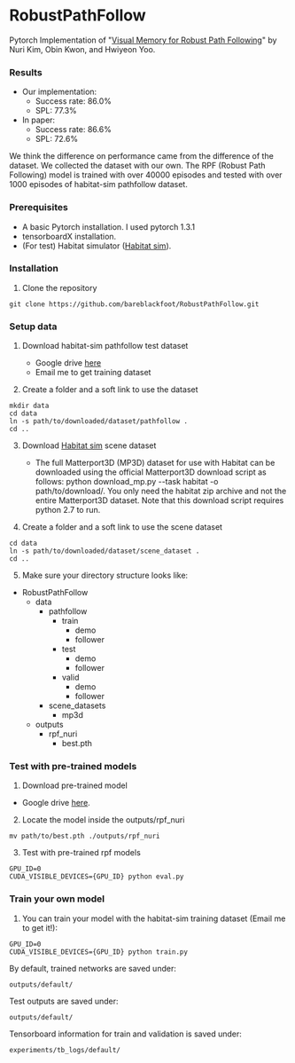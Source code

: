 # RobustPathFollow
Pytorch Implementation of "[Visual Memory for Robust Path Following](https://papers.nips.cc/paper/7357-visual-memory-for-robust-path-following.pdf)" by Nuri Kim, Obin Kwon, and Hwiyeon Yoo.

### Results
- Our implementation:
    * Success rate: 86.0%
    * SPL: 77.3%
- In paper:
    * Success rate: 86.6%
    * SPL: 72.6%
    
We think the difference on performance came from the difference of the dataset. We collected the dataset with our own.
The RPF (Robust Path Following) model is trained with over 40000 episodes and tested with over 1000 episodes of habitat-sim pathfollow dataset.

### Prerequisites
  - A basic Pytorch installation. I used pytorch 1.3.1  
  - tensorboardX installation.
  - (For test) Habitat simulator ([Habitat sim](https://github.com/facebookresearch/habitat-sim)).
  
 
### Installation
1. Clone the repository
  ```Shell
  git clone https://github.com/bareblackfoot/RobustPathFollow.git
  ```


### Setup data
1. Download habitat-sim pathfollow test dataset
    - Google drive [here](https://drive.google.com/drive/folders/1-a3dU6oqNX4Hdu5HXTbUHGQQ1A0E51CM?usp=sharing) 
    - Email me to get training dataset
    
2. Create a folder and a soft link to use the dataset
  ```Shell
  mkdir data
  cd data
  ln -s path/to/downloaded/dataset/pathfollow .
  cd ..
  ```

3. Download [Habitat sim](https://github.com/facebookresearch/habitat-sim) scene dataset
    - The full Matterport3D (MP3D) dataset for use with Habitat can be downloaded using the official Matterport3D download script as follows: python download_mp.py --task habitat -o path/to/download/. You only need the habitat zip archive and not the entire Matterport3D dataset. Note that this download script requires python 2.7 to run.

4. Create a folder and a soft link to use the scene dataset
  ```Shell
  cd data
  ln -s path/to/downloaded/dataset/scene_dataset .
  cd ..
  ```

5. Make sure your directory structure looks like:
  * RobustPathFollow
    * data
        * pathfollow
            * train
                * demo
                * follower
            * test
                * demo
                * follower
            * valid
                * demo
                * follower
        * scene_datasets
            * mp3d
    * outputs
        * rpf_nuri
            * best.pth
   
   
### Test with pre-trained models
1. Download pre-trained model
  - Google drive [here](https://drive.google.com/file/d/1Qd9FOAYf82kyUBezeg5aKA4e5Hp3jJB8/view?usp=sharing).
 
2. Locate the model inside the outputs/rpf_nuri
  ```Shell
  mv path/to/best.pth ./outputs/rpf_nuri
  ```
3. Test with pre-trained rpf models
  ```Shell
  GPU_ID=0
  CUDA_VISIBLE_DEVICES={GPU_ID} python eval.py
  ```

### Train your own model
1. You can train your model with the habitat-sim training dataset (Email me to get it!):
  ```Shell
  GPU_ID=0
  CUDA_VISIBLE_DEVICES={GPU_ID} python train.py
  ```

By default, trained networks are saved under:

```
outputs/default/
```

Test outputs are saved under:

```
outputs/default/
```

Tensorboard information for train and validation is saved under:

```
experiments/tb_logs/default/
```
